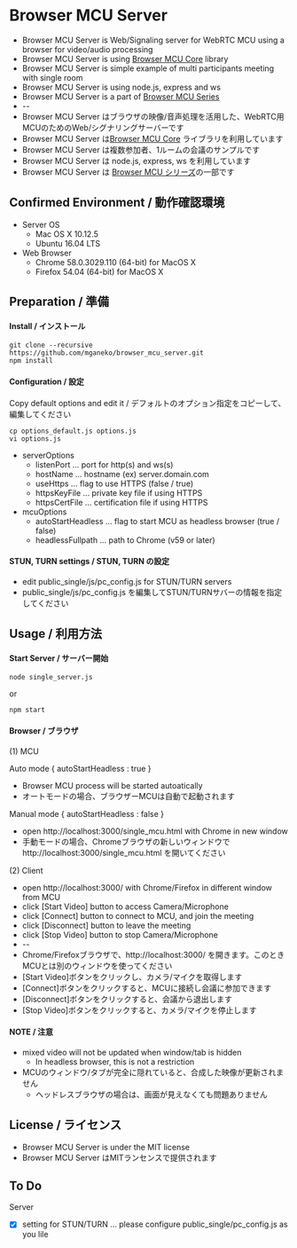 # Browser MCU Server

* Browser MCU Server is Web/Signaling server for WebRTC MCU using a browser for video/audio processing
* Browser MCU Server is using [Browser MCU Core](https://github.com/mganeko/browser_mcu_core) library 
* Browser MCU Server is simple example of multi participants meeting with single room
* Browser MCU Server is using node.js, express and ws
* Browser MCU Server is a part of [Browser MCU Series](https://github.com/mganeko/browser_mcu)
* --
* Browser MCU Server はブラウザの映像/音声処理を活用した、WebRTC用MCUのためのWeb/シグナリングサーバーです
* Browser MCU Server は[Browser MCU Core](https://github.com/mganeko/browser_mcu_core) ライブラリを利用しています
* Browser MCU Server は複数参加者、1ルームの会議のサンプルです
* Browser MCU Server は node.js, express, ws を利用しています
* Browser MCU Server は [Browser MCU シリーズ](https://github.com/mganeko/browser_mcu)の一部です

## Confirmed Environment / 動作確認環境

* Server OS
  * Mac OS X 10.12.5
  * Ubuntu 16.04 LTS
* Web Browser
  * Chrome  58.0.3029.110 (64-bit) for MacOS X
  * Firefox 54.04 (64-bit) for MacOS X


## Preparation / 準備

#### Install / インストール

```
git clone --recursive https://github.com/mganeko/browser_mcu_server.git
npm install
```

#### Configuration / 設定

Copy default options and edit it / デフォルトのオプション指定をコピーして、編集してください

```
cp options_default.js options.js
vi options.js
```

* serverOptions
  * listenPort ... port for http(s) and ws(s)
  * hostName ... hostname  (ex) server.domain.com
  * useHttps ... flag to use HTTPS (false / true)
  * httpsKeyFile ... private key file if using HTTPS
  * httpsCertFile ... certification file if using HTTPS
* mcuOptions
  * autoStartHeadless ... flag to start MCU as headless browser (true / false)
  * headlessFullpath ... path to Chrome (v59 or later)

#### STUN, TURN settings / STUN, TURN の設定

* edit public_single/js/pc_config.js for STUN/TURN servers
* public_single/js/pc_config.js を編集してSTUN/TURNサバーの情報を指定してください

## Usage / 利用方法

#### Start Server / サーバー開始

```
node single_server.js
```

or 

```
npm start
```

#### Browser / ブラウザ

(1) MCU

Auto mode { autoStartHeadless : true }
* Browser MCU process will be started autoatically
* オートモードの場合、ブラウザーMCUは自動で起動されます

Manual mode { autoStartHeadless : false }
* open http://localhost:3000/single_mcu.html with Chrome in new window
* 手動モードの場合、Chromeブラウザの新しいウィンドウで http://localhost:3000/single_mcu.html を開いてください

(2) Client

* open http://localhost:3000/ with Chrome/Firefox in different window from MCU
* click [Start Video] button to access Camera/Microphone
* click [Connect] button to connect to MCU, and join the meeting
* click [Disconnect] button to leave the meeting
* click [Stop Video] button to stop Camera/Microphone
* --
* Chrome/Firefoxブラウザで、http://localhost:3000/ を開きます。このとき MCUとは別のウィンドウを使ってください
* [Start Video]ボタンをクリックし、カメラ/マイクを取得します
* [Connect]ボタンをクリックすると、MCUに接続し会議に参加できます
* [Disconnect]ボタンをクリックすると、会議から退出します
* [Stop Video]ボタンをクリックすると、カメラ/マイクを停止します


#### NOTE / 注意

* mixed video will not be updated when window/tab is hidden
  * In headless browser, this is not a restriction
* MCUのウィンドウ/タブが完全に隠れていると、合成した映像が更新されません
  * ヘッドレスブラウザの場合は、画面が見えなくても問題ありません

## License / ライセンス

* Browser MCU Server is under the MIT license
* Browser MCU Server はMITランセンスで提供されます

## To Do

Server

- [x] setting for STUN/TURN ... please configure public_single/pc_config.js as you lile

